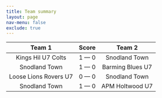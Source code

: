 ```yaml
---
title: Team summary
layout: page
nav-menu: false
exclude: true
---
```




|        Team 1         |    Score    |      Team 2      |
|:---------------------:|:-----------:|:----------------:|
|  Kings Hil U7 Colts   | 1 &mdash; 0 |  Snodland Town   |
|     Snodland Town     | 1 &mdash; 0 | Barming Blues U7 |
| Loose Lions Rovers U7 | 0 &mdash; 0 |  Snodland Town   |
|     Snodland Town     | 1 &mdash; 0 | APM Holtwood U7  |

 <br /><br /><br />